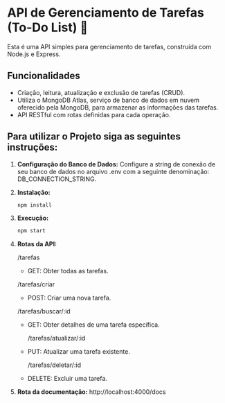 # API de Gerenciamento de Tarefas (To-Do List) 📝

Esta é uma API simples para gerenciamento de tarefas, construída com Node.js e Express.

## Funcionalidades

- Criação, leitura, atualização e exclusão de tarefas (CRUD).
- Utiliza o MongoDB Atlas, serviço de banco de dados em nuvem oferecido pela MongoDB, para armazenar as informações das tarefas.
- API RESTful com rotas definidas para cada operação.



## Para utilizar o Projeto siga as seguintes instruções:
1. **Configuração do Banco de Dados:**
   Configure a string de conexão de seu banco de dados no arquivo .env com a seguinte denominação: DB_CONNECTION_STRING.

2. **Instalação:**
   ```bash
   npm install

3. **Execução:**
   ```bash
   npm start

4. **Rotas da API:**

   /tarefas
   
   - GET: Obter todas as tarefas.

   /tarefas/criar
   
   - POST: Criar uma nova tarefa.
     
   /tarefas/buscar/:id

   - GET: Obter detalhes de uma tarefa específica.
  
     /tarefas/atualizar/:id
     
   - PUT: Atualizar uma tarefa existente.
     
     /tarefas/deletar/:id
     
   - DELETE: Excluir uma tarefa.

6. **Rota da documentação:**
   http://localhost:4000/docs
